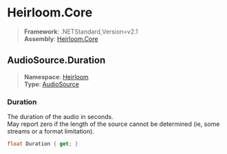 # Heirloom.Core

> **Framework**: .NETStandard,Version=v2.1  
> **Assembly**: [Heirloom.Core][0]  

## AudioSource.Duration

> **Namespace**: [Heirloom][0]  
> **Type**: [AudioSource][1]  

### Duration

The duration of the audio in seconds.   
 May report zero if the length of the source cannot be determined (ie, some streams or a format limitation).

```cs
float Duration { get; }
```

[0]: ../Heirloom.Core.md
[1]: Heirloom.AudioSource.md
